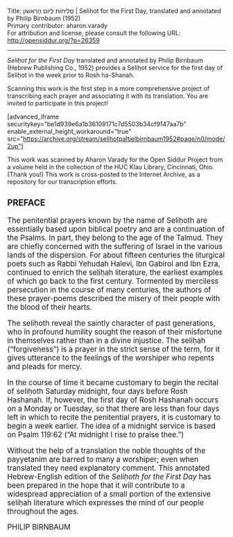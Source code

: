 <html>
<head></head>
<body>
Title: סְלִיחוֹת לַיּוֹם הָרִאשׁוֹן | Seliḥot for the First Day, translated and annotated by Philip Birnbaum (1952)<br />
Primary contributor: aharon.varady<br />
For attribution and license, please consult the following URL: <a href="http://opensiddur.org/?p=26359">http://opensiddur.org/?p=26359</a>
<p />
<hr />

<em>Seliḥot for the First Day</em> translated and annotated by Philip Birnbaum (Hebrew Publishing Co., 1952) provides a Seliḥot service for the first day of Seliḥot in the week prior to Rosh ha-Shanah.

Scanning this work is the first step in a more comprehensive project of transcribing each prayer and associating it with its translation. You are invited to participate in this project!

[advanced_iframe securitykey="be1d939e6a1b36109171c7d5503b34cf9147aa7b" enable_external_height_workaround="true" src="https://archive.org/stream/selihotpaltielbirnbaum1952#page/n0/mode/2up"]

This work was scanned by Aharon Varady for the Open Siddur Project from a volume held in the collection of the HUC Klau Library, Cincinnati, Ohio. (Thank you!) This work is cross-posted to the Internet Archive, as a repository for our transcription efforts.

<div class="english" style="font-size: 1.2em;">
<h3>PREFACE</h3> 

The penitential prayers known by the name of Seliḥoth are essentially based upon biblical poetry and are a continuation of the Psalms. In part, they belong to the age of the Talmud. They are chiefly concerned with the suffering of Israel in the various lands of the dispersion. For about fifteen centuries the liturgical poets such as Rabbi Yehudah Halevi, Ibn Gabirol and Ibn Ezra, continued to enrich the seliḥah literature, the earliest examples of which go back to the first century. Tormented by merciless persecution in the course of many centuries, the authors of these prayer-poems described the misery of their people with the blood of their hearts. 

The seliḥoth reveal the saintly character of past generations, who in profound humility sought the reason of their misfortune in themselves rather than in a divine injustice. The seliḥah (“forgiveness”) is a prayer in the strict sense of the term, for it gives utterance to the feelings of the worshiper who repents and pleads for mercy. 

In the course of time it became customary to begin the recital of seliḥoth Saturday midnight, four days before Rosh Hashanah. If, however, the first day of Rosh Hashanah occurs on a Monday or Tuesday, so that there are less than four days left in which to recite the penitential prayers, it is customary to begin a week earlier. The idea of a midnight service is based on Psalm 119:62 (“At midnight I rise to praise thee.”) 

Without the help of a translation the noble thoughts of the payyetanim are barred to many a worshiper; even when translated they need explanatory comment. This annotated Hebrew-English edition of the <em>Seliḥoth for the First Day</em> has been prepared in the hope that it will contribute to a widespread appreciation of a small portion of the extensive seliḥah literature which expresses the mind of our people throughout the ages. 

PHILIP BIRNBAUM 
</div>
</body>
</html>